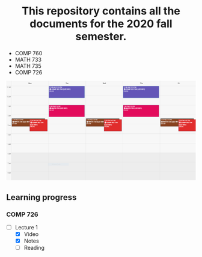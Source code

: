 # <center>This repository contains all the documents for the 2020 fall semester.</center>

* COMP 760
* MATH 733
* MATH 735
* COMP 726

<center><img src="Schedule.PNG"/></center>

## Learning progress
### COMP 726
- [ ] Lecture 1
  - [x] Video
  - [x] Notes
  - [ ] Reading